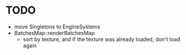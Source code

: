 # TODO

- move Singletons to EngineSystems
- BatchesMap::renderBatchesMap
    - sort by texture, and if the texture was already loaded, don't load again